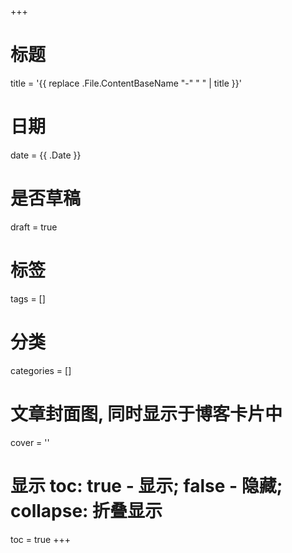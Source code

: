 +++
# 标题
title = '{{ replace .File.ContentBaseName "-" " " | title }}'
# 日期
date = {{ .Date }}
# 是否草稿
draft = true
# 标签
tags = []
# 分类
categories = []
# 文章封面图, 同时显示于博客卡片中
cover = ''
# 显示 toc: true - 显示; false - 隐藏; collapse: 折叠显示
toc = true
+++

